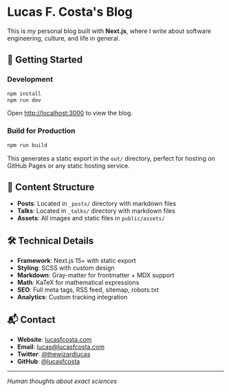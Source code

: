 # Lucas F. Costa's Blog

This is my personal blog built with **Next.js**, where I write about software engineering, culture, and life in general.

## 🚀 Getting Started

### Development

```bash
npm install
npm run dev
```

Open [http://localhost:3000](http://localhost:3000) to view the blog.

### Build for Production

```bash
npm run build
```

This generates a static export in the `out/` directory, perfect for hosting on GitHub Pages or any static hosting service.

## 📝 Content Structure

- **Posts**: Located in `_posts/` directory with markdown files
- **Talks**: Located in `_talks/` directory with markdown files  
- **Assets**: All images and static files in `public/assets/`

## 🛠 Technical Details

- **Framework**: Next.js 15+ with static export
- **Styling**: SCSS with custom design
- **Markdown**: Gray-matter for frontmatter + MDX support
- **Math**: KaTeX for mathematical expressions
- **SEO**: Full meta tags, RSS feed, sitemap, robots.txt
- **Analytics**: Custom tracking integration

## 📬 Contact

- **Website**: [lucasfcosta.com](https://lucasfcosta.com)
- **Email**: lucas@lucasfcosta.com
- **Twitter**: [@thewizardlucas](https://twitter.com/thewizardlucas)
- **GitHub**: [@lucasfcosta](https://github.com/lucasfcosta)

---

*Human thoughts about exact sciences*
